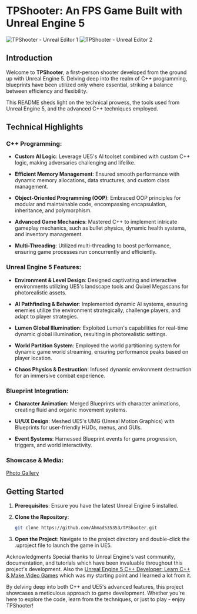 # **TPShooter**: An FPS Game Built with Unreal Engine 5

![TPShooter - Unreal Editor 1](https://github.com/Ahmad535353/TPShooter/assets/24531416/dcacda62-c8f8-495b-b7b2-0f9677f994e8)
![TPShooter - Unreal Editor 2](https://github.com/Ahmad535353/TPShooter/assets/24531416/a0896bf6-1e7c-4a55-ae76-8e45c98d82f8)

## **Introduction**
Welcome to **TPShooter**, a first-person shooter developed from the ground up with Unreal Engine 5. Delving deep into the realm of C++ programming, blueprints have been utilized only where essential, striking a balance between efficiency and flexibility.

This README sheds light on the technical prowess, the tools used from Unreal Engine 5, and the advanced C++ techniques employed.

## **Technical Highlights**

### **C++ Programming**:

- **Custom AI Logic**: Leverage UE5's AI toolset combined with custom C++ logic, making adversaries challenging and lifelike.
  
- **Efficient Memory Management**: Ensured smooth performance with dynamic memory allocations, data structures, and custom class management.

- **Object-Oriented Programming (OOP)**: Embraced OOP principles for modular and maintainable code, encompassing encapsulation, inheritance, and polymorphism.
  
- **Advanced Game Mechanics**: Mastered C++ to implement intricate gameplay mechanics, such as bullet physics, dynamic health systems, and inventory management.

- **Multi-Threading**: Utilized multi-threading to boost performance, ensuring game processes run concurrently and efficiently.

### **Unreal Engine 5 Features**:

- **Environment & Level Design**: Designed captivating and interactive environments utilizing UE5's landscape tools and Quixel Megascans for photorealistic assets.

- **AI Pathfinding & Behavior**: Implemented dynamic AI systems, ensuring enemies utilize the environment strategically, challenge players, and adapt to player strategies.

- **Lumen Global Illumination**: Exploited Lumen's capabilities for real-time dynamic global illumination, resulting in photorealistic settings.
  
- **World Partition System**: Employed the world partitioning system for dynamic game world streaming, ensuring performance peaks based on player location.

- **Chaos Physics & Destruction**: Infused dynamic environment destruction for an immersive combat experience.

### **Blueprint Integration**:

- **Character Animation**: Merged Blueprints with character animations, creating fluid and organic movement systems.
  
- **UI/UX Design**: Meshed UE5's UMG (Unreal Motion Graphics) with Blueprints for user-friendly HUDs, menus, and GUIs.

- **Event Systems**: Harnessed Blueprint events for game progression, triggers, and world interactivity.


### **Showcase & Media**:

[Photo Gallery](https://github.com/Ahmad535353/TPShooter/tree/main/Media)


## **Getting Started**

1. **Prerequisites**: Ensure you have the latest Unreal Engine 5 installed.

2. **Clone the Repository**:
   ```bash
   git clone https://github.com/Ahmad535353/TPShooter.git

3. **Open the Project**: Navigate to the project directory and double-click the .uproject file to launch the game in UE5.

Acknowledgments
Special thanks to Unreal Engine's vast community, documentation, and tutorials which have been invaluable throughout this project's development.
Also the [Unreal Engine 5 C++ Developer: Learn C++ & Make Video Games](https://www.udemy.com/course/unrealcourse/) which was my starting point and I learned a lot from it.


By delving deep into both C++ and UE5's advanced features, this project showcases a meticulous approach to game development. Whether you're here to explore the code, learn from the techniques, or just to play - enjoy TPShooter!

